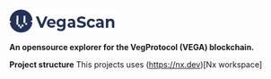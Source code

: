 <img src="./apps/explorer-ui/src/assets/images/logo-dark.png">

**An opensource explorer for the VegProtocol (VEGA) blockchain.**

**Project structure**
This projects uses (https://nx.dev)[Nx workspace]
